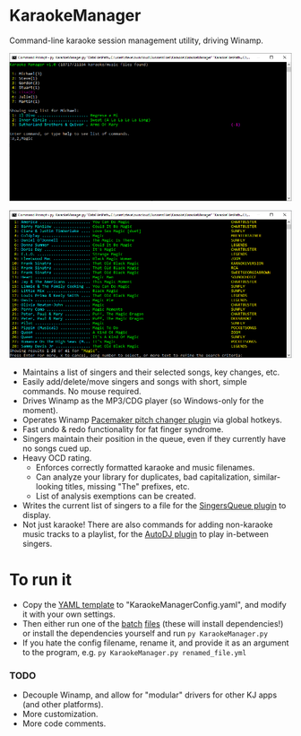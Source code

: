 # KaraokeManager

Command-line karaoke session management utility, driving Winamp.

![KaraokeManager1](/media/karaokeManagerScreenshot1.png?raw=true)

![KaraokeManager2](/media/karaokeManagerScreenshot2.png?raw=true)

- Maintains a list of singers and their selected songs, key changes, etc.
- Easily add/delete/move singers and songs with short, simple commands. No mouse required.
- Drives Winamp as the MP3/CDG player (so Windows-only for the moment).
- Operates Winamp [Pacemaker pitch changer plugin](https://www.surina.net/pacemaker/) via global hotkeys.
- Fast undo & redo functionality for fat finger syndrome.
- Singers maintain their position in the queue, even if they currently have no songs cued up.
- Heavy OCD rating.
  - Enforces correctly formatted karaoke and music filenames.
  - Can analyze your library for duplicates, bad capitalization, similar-looking titles, missing "The" prefixes, etc.
  - List of analysis exemptions can be created.
- Writes the current list of singers to a file for the [SingersQueue plugin](https://github.com/peeveen/gen_singersQueue) to display.
- Not just karaoke! There are also commands for adding non-karaoke music tracks to a playlist, for the [AutoDJ plugin](https://github.com/peeveen/gen_autoDJ) to play in-between singers.

# To run it

- Copy the [YAML template](KaraokeManagerConfig.template.yaml) to "KaraokeManagerConfig.yaml", and modify it with your own settings.
- Then either run one of the [batch](KaraokeManager.bat) [files](KaraokeManager.ps1) (these will install dependencies!) or install the dependencies yourself and run `py KaraokeManager.py`
- If you hate the config filename, rename it, and provide it as an argument to the program, e.g. `py KaraokeManager.py renamed_file.yml`

### TODO

- Decouple Winamp, and allow for "modular" drivers for other KJ apps (and other platforms).
- More customization.
- More code comments.
